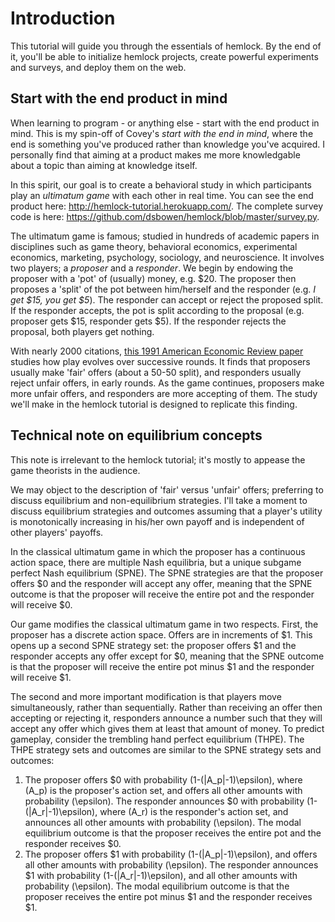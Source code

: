 <script async src="https://cdn.jsdelivr.net/npm/mathjax@2/MathJax.js?config=TeX-AMS-MML_CHTML"></script>

# Introduction

This tutorial will guide you through the essentials of hemlock. By the end of it, you'll be able to initialize hemlock projects, create powerful experiments and surveys, and deploy them on the web.

## Start with the end product in mind

When learning to program - or anything else - start with the end product in mind. This is my spin-off of Covey's *start with the end in mind*, where the end is something you've produced rather than knowledge you've acquired. I personally find that aiming at a product makes me more knowledgable about a topic than aiming at knowledge itself.

In this spirit, our goal is to create a behavioral study in which participants play an *ultimatum game* with each other in real time. You can see the end product here: <http://hemlock-tutorial.herokuapp.com/>. The complete survey code is here: <https://github.com/dsbowen/hemlock/blob/master/survey.py>.

The ultimatum game is famous; studied in hundreds of academic papers in disciplines such as game theory, behavioral economics, experimental economics, marketing, psychology, sociology, and neuroscience. It involves two players; a *proposer* and a *responder*. We begin by endowing the proposer with a 'pot' of (usually) money, e.g. $20. The proposer then proposes a 'split' of the pot between him/herself and the responder (e.g. *I get $15, you get $5*). The responder can accept or reject the proposed split. If the responder accepts, the pot is split according to the proposal (e.g. proposer gets $15, responder gets $5). If the responder rejects the proposal, both players get nothing.

With nearly 2000 citations, [this 1991 American Economic Review paper](https://www.jstor.org/stable/2006907) studies how play evolves over successive rounds. It finds that proposers usually make 'fair' offers (about a 50-50 split), and responders usually reject unfair offers, in early rounds. As the game continues, proposers make more unfair offers, and responders are more accepting of them. The study we'll make in the hemlock tutorial is designed to replicate this finding.

## Technical note on equilibrium concepts

This note is irrelevant to the hemlock tutorial; it's mostly to appease the game theorists in the audience.

We may object to the description of 'fair' versus 'unfair' offers; preferring to discuss equilibrium and non-equilibrium strategies. I'll take a moment to discuss equilibrium strategies and outcomes assuming that a player's utility is monotonically increasing in his/her own payoff and is independent of other players' payoffs.

In the classical ultimatum game in which the proposer has a continuous action space, there are multiple Nash equilibria, but a unique subgame perfect Nash equilibrium (SPNE). The SPNE strategies are that the proposer offers $0 and the responder will accept any offer, meaning that the SPNE outcome is that the proposer will receive the entire pot and the responder will receive $0.

Our game modifies the classical ultimatum game in two respects. First, the proposer has a discrete action space. Offers are in increments of $1. This opens up a second SPNE strategy set: the proposer offers $1 and the responder accepts any offer except for $0, meaning that the SPNE outcome is that the proposer will receive the entire pot minus $1 and the responder will receive $1.

The second and more important modification is that players move simultaneously, rather than sequentially. Rather than receiving an offer then accepting or rejecting it, responders announce a number such that they will accept any offer which gives them at least that amount of money. To predict gameplay, consider the trembling hand perfect equilibrium (THPE). The THPE strategy sets and outcomes are similar to the SPNE strategy sets and outcomes:

1. The proposer offers $0 with probability \(1-(|A_p|-1)\epsilon\), where \(A_p\) is the proposer's action set, and offers all other amounts with probability \(\epsilon\). The responder announces $0 with probability \(1-(|A_r|-1)\epsilon\), where \(A_r\) is the responder's action set, and announces all other amounts with probability \(\epsilon\). The modal equilibrium outcome is that the proposer receives the entire pot and the responder receives $0.
2. The proposer offers $1 with probability \(1-(|A_p|-1)\epsilon\), and offers all other amounts with probability \(\epsilon\). The responder announces $1 with probability \(1-(|A_r|-1)\epsilon\), and all other amounts with probability \(\epsilon\). The modal equilibrium outcome is that the proposer receives the entire pot minus $1 and the responder receives $1.